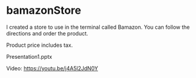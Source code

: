 # bamazonStore

I created a store to use in the terminal called Bamazon. You can follow the directions and order the product. 

Product price includes tax.

Presentation1.pptx


Video: 
https://youtu.be/j4A5l2JdN0Y
